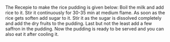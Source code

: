 The Recepie to make the rice pudding is given below:
Boil the milk and add rice to it. Stir it continuously for 30-35 min at medium flame. As soon as the rice gets soften add sugar to it. Stir it as the sugar is dissolved completely and add the dry fruits to the pudding. Last but not the least add a few saffron in the pudding. Now the pudding is ready to be served and you can also eat it after cooling it.